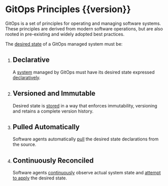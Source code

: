 # GitOps Principles {{version}}

GitOps is a set of principles for operating and managing software systems.
These principles are derived from modern software operations, but are also rooted in pre-existing and widely adopted best practices.

The [desired state](./GLOSSARY.md#desired-state) of a GitOps managed system must be:

1. ## Declarative

    A [system](./GLOSSARY.md#software-system) managed by GitOps must have its desired state expressed [declaratively](./GLOSSARY.md#declarative-description).

2. ## Versioned and Immutable

    Desired state is [stored](./GLOSSARY.md#state-store) in a way that enforces immutability, versioning and retains a complete version history.

3. ## Pulled Automatically

    Software agents automatically [pull]((./GLOSSARY.md#pull)) the desired state declarations from the source.

 4. ## Continuously Reconciled

    Software agents [continuously](./GLOSSARY.md#continuous) observe actual system state and [attempt to apply](./GLOSSARY.md#reconciliation) the desired state.
    
